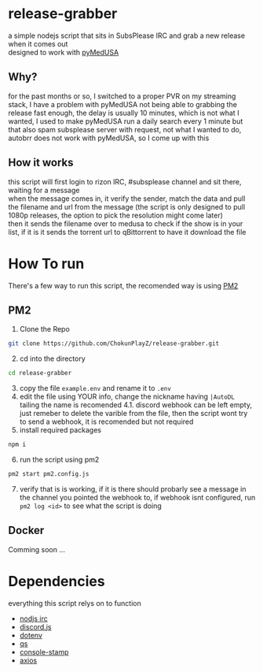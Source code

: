 #  release-grabber
a simple nodejs script that sits in SubsPlease IRC and grab a new release when it comes out  
designed to work with [pyMedUSA](https://pymedusa.com/)  
## Why?
for the past months or so, I switched to a proper PVR on my streaming stack, I have a problem with pyMedUSA not being able to grabbing the release fast enough, the delay is usually 10 minutes, which is not what I wanted, I used to make pyMedUSA run a daily search every 1 minute but that also spam subsplease server with request, not what I wanted to do, autobrr does not work with pyMedUSA, so I come up with this
## How it works
this script will first login to rizon IRC, #subsplease channel and sit there, waiting for a message  
when the message comes in, it verify the sender, match the data and pull the filename and url from the message (the script is only designed to pull 1080p releases, the option to pick the resolution might come later)  
then it sends the filename over to medusa to check if the show is in your list, if it is it sends the torrent url to qBittorrent to have it download the file  
# How To run
There's a few way to run this script, the recomended way is using [PM2](https://pm2.io/)  
## PM2
1. Clone the Repo 
 ```bash
git clone https://github.com/ChokunPlayZ/release-grabber.git
```
2. cd into the directory
```bash
cd release-grabber
```
3. copy the file `example.env` and rename it to `.env`
4. edit the file using YOUR info, change the nickname having `|AutoDL` tailing the name is recomended
4.1. discord webhook can be left empty, just remeber to delete the varible from the file, then the script wont try to send a webhook, it is recomended but not required
5. install required packages
```bash
npm i
```
6. run the script using pm2
```bash
pm2 start pm2.config.js
```
7. verify that is is working, if it is there should probarly see a message in the channel you pointed the webhook to, if webhook isnt configured, run `pm2 log <id>` to see what the script is doing
## Docker
Comming soon ...
# Dependencies
everything this script relys on to function
 - [nodjs irc](https://www.npmjs.com/package/irc)
 - [discord.js](https://www.npmjs.com/package/discord.js)
 - [dotenv](https://www.npmjs.com/package/dotenv)
 - [qs](https://www.npmjs.com/package/qs)
 - [console-stamp](https://www.npmjs.com/package/console-stamp)
 - [axios](https://www.npmjs.com/package/axios)